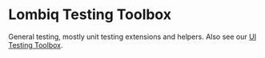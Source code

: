 # Lombiq Testing Toolbox



General testing, mostly unit testing extensions and helpers. Also see our [UI Testing Toolbox](https://github.com/Lombiq/UI-Testing-Toolbox).
